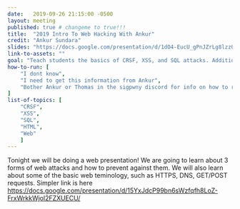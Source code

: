 ```yaml
---
date:   2019-09-26 21:15:00 -0500
layout: meeting
published: true # changeme to true!!!
title:  "2019 Intro To Web Hacking With Ankur"
credit: "Ankur Sundara"
slides: "https://docs.google.com/presentation/d/1dO4-EucU_gPnJZrLg8lzzQTLABzkAyZGfYVetWXKRzk/edit#slide=id.g20736d8f1a_0_0"
link-to-assets: ""
goal: "Teach students the basics of CRSF, XSS, and SQL attacks. Additionally, teach the teminology regarding basic web dev"
how-to-run: [
	"I dont know",
	"I need to get this information from Ankur",
	"Bother Ankur or Thomas in the sigpwny discord for info on how to run it"
]
list-of-topics: [
	"CRSF",
	"XSS",
	"SQL",
	"HTML",
	"Web"
	]
---
```


Tonight we will be doing a web presentation! We are going to learn about 3 forms of web attacks and how to prevent against them. 
We will also learn about some of the basic web teminology, such as HTTPS, DNS, GET/POST requests. 
Simpler link is here https://docs.google.com/presentation/d/15YxJdcP99bn6sWzfqfh8LoZ-FrxWrkkWjol2FZXUECU/
